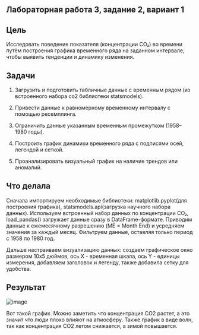 ## Лабораторная работа 3, задание 2, вариант 1

## Цель
Исследовать поведение показателя (концентрации CO₂) во времени путём построения графика временного ряда на заданном интервале, чтобы выявить тенденции и динамику изменения.
## Задачи
1) Загрузить и подготовить табличные данные с временным рядом (из встроенного набора co2 библиотеки statsmodels).

2) Привести данные к равномерному временному интервалу с помощью ресемплинга.

3) Ограничить данные указанным временным промежутком (1958–1980 годы).

4) Построить график динамики временного ряда с подписями осей, легендой и сеткой.

5) Проанализировать визуальный график на наличие трендов или аномалий.
## Что делала
Сначала импортируем необходимые библиотеки: matplotlib.pyplot(для построения графика), statsmodels.api(загрузка научного набора данных). Используем встроенный набор данных по концентрации CO₂, load_pandas() загружает данные сразу в DataFrame-формате. Приводим данные к ежемесячному разрешению (ME = Month End) и усредняем значения за каждый месяц. Фильтруем данные, оставляя только период с 1958 по 1980 год. 

Дальше настраиваем визуализацию данных: создаем графическое окно размером 10x5 дюймов, ось X - временная шкала, ось Y - единицы измерения, добавляем заголовок и легенду, также добавила сетку для удобства.

## Результат
![image](https://github.com/user-attachments/assets/92534b85-a234-400b-a0c4-a2b1a79f8074)

Вот такой график. Можно заметить что концентрация CO2 растет, а это значит что люди плохо влияют на атмосферу. Также график в виде волн, так как концентрация CO2 летом снижается, а зимой повышается.

